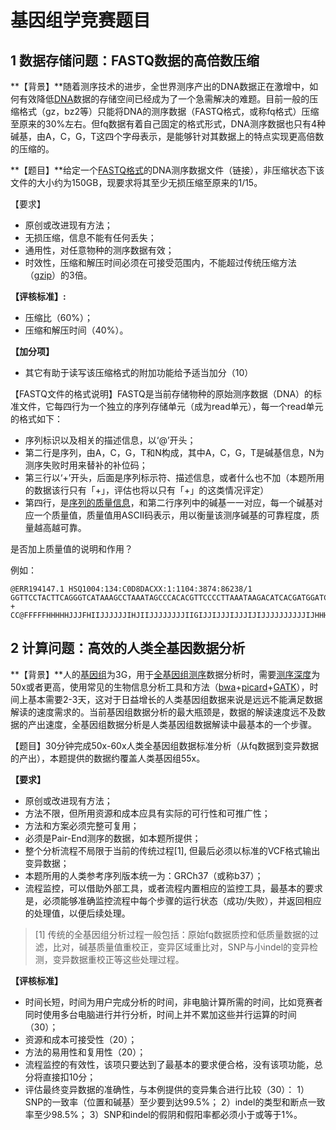 # 基因组学竞赛题目

## 1 数据存储问题：FASTQ数据的高倍数压缩

**【背景】**随着测序技术的进步，全世界测序产出的DNA数据正在激增中，如何有效降低[DNA](https://zh.wikipedia.org/wiki/%E8%84%B1%E6%B0%A7%E6%A0%B8%E7%B3%96%E6%A0%B8%E9%85%B8)数据的存储空间已经成为了一个急需解决的难题。目前一般的压缩格式（gz，bz2等）只能将DNA的测序数据（FASTQ格式，或称fq格式）压缩至原来的30%左右。但fq数据有着自己固定的格式形式，DNA测序数据也只有4种碱基，由A，C，G，T这四个字母表示，是能够针对其数据上的特点实现更高倍数的压缩的。

**【题目】**给定一个[FASTQ格式](https://zh.wikipedia.org/wiki/FASTQ%E6%A0%BC%E5%BC%8F)的DNA测序数据文件（链接），非压缩状态下该文件的大小约为150GB，现要求将其至少无损压缩至原来的1/15。

【要求】

- 原创或改进现有方法；
- 无损压缩，信息不能有任何丢失；
- 通用性，对任意物种的测序数据有效；
- 时效性，压缩和解压时间必须在可接受范围内，不能超过传统压缩方法（[gzip](https://zh.wikipedia.org/wiki/Gzip)）的3倍。

**【评核标准】:**

- 压缩比（60%）；
- 压缩和解压时间（40%）。

**【加分项】**

- 其它有助于读写该压缩格式的附加功能给予适当加分（10）

【FASTQ文件的格式说明】FASTQ是当前存储物种的原始测序数据（DNA）的标准文件，它每四行为一个独立的序列存储单元（成为read单元），每一个read单元的格式如下：

- 序列标识以及相关的描述信息，以‘@’开头；
- 第二行是序列，由A，C，G，T和N构成，其中A，C，G，T是碱基信息，N为测序失败时用来替补的补位码；
- 第三行以‘+’开头，后面是序列标示符、描述信息，或者什么也不加（本题所用的数据该行只有「+」，评估也将以只有「+」的这类情况评定）
- 第四行，是[序列的质量信息](https://en.wikipedia.org/wiki/Phred_quality_score)，和第二行序列中的碱基一一对应，每一个碱基对应一个质量值，质量值用ASCII码表示，用以衡量该测序碱基的可靠程度，质量越高越可靠。

是否加上质量值的说明和作用？

例如：

```
@ERR194147.1 HSQ1004:134:C0D8DACXX:1:1104:3874:86238/1
GGTTCCTACTTCAGGGTCATAAAGCCTAAATAGCCCACACGTTCCCCTTAAATAAGACATCACGATGGATCACAGGTCTATCACCCTATTAACCACTCACG
+
CC@FFFFFHHHHHJJJFHIIJJJJJJIHJIIJJJJJJJJIIGIJJIJJJIJJJIJIJJJJJJJJJJIJHHHHFFFDEEEEEEEEDDDCDDEEDDDDDDDDD
```


## 2 计算问题：高效的人类全基因数据分析

**【背景】**人的[基因组](https://zh.wikipedia.org/wiki/%E4%BA%BA%E9%A1%9E%E5%9F%BA%E5%9B%A0%E7%B5%84)为3G，用于[全基因组测序](https://en.wikipedia.org/wiki/Whole_genome_sequencing)数据分析时，需要[测序深度](http://baike.baidu.com/link?url=9QQtc999YINr7u5ExQ-YPWn3SoktRuGPNYQnZ9m3luaUgASenKuVrLjCZuBg_x7404i4pPMxghR8fVjINbhkUq)为50x或者更高，使用常见的生物信息分析工具和方法（[bwa](http://bio-bwa.sourceforge.net/)+[picard](http://www.psc.edu/index.php/user-resources/software/picard)+[GATK](https://www.broadinstitute.org/gatk/)），时间上基本需要2-3天，这对于日益增长的人类基因组数据来说是远远不能满足数据解读的速度需求的。当前基因组数据分析的最大瓶颈是，数据的解读速度远不及数据的产出速度，全基因组数据分析是人类基因组数据解读中最基本的一个步骤。

【题目】30分钟完成50x-60x人类全基因组数据标准分析（从fq数据到变异数据的产出），本题提供的数据约覆盖人类基因组55x。

**【要求】**

- 原创或改进现有方法；
- 方法不限，但所用资源和成本应具有实际的可行性和可推广性；
- 方法和方案必须完整可复用；
- 必须是Pair-End测序的数据，如本题所提供；
- 整个分析流程不局限于当前的传统过程[1], 但最后必须以标准的VCF格式输出变异数据；
- 本题所用的人类参考序列版本统一为：GRCh37（或称b37）；
- 流程监控，可以借助外部工具，或者流程内置相应的监控工具，最基本的要求是，必须能够准确监控流程中每个步骤的运行状态（成功/失败），并返回相应的处理值，以便后续处理。

> [1] 传统的全基因组分析过程一般包括：原始fq数据质控和低质量数据的过滤，比对，碱基质量值重校正，变异区域重比对，SNP与小indel的变异检测，变异数据重校正等这些处理过程。

**【评核标准】**

- 时间长短，时间为用户完成分析的时间，非电脑计算所需的时间，比如竞赛者同时使用多台电脑进行并行分析，时间上并不累加这些并行运算的时间（30）；
- 资源和成本可接受性（20）；
- 方法的易用性和复用性（20）；
- 流程监控的有效性，该项只要达到了最基本的要求便合格，没有该项功能，总分将直接扣10分；
- 评估最终变异数据的准确性，与本例提供的变异集合进行比较（30）：
1）SNP的一致率（位置和碱基）至少要到达99.5%；
2）indel的类型和断点一致率至少98.5%；
3）SNP和indel的假阴和假阳率都必须小于或等于1%。

